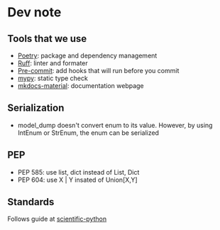 # Dev note

## Tools that we use

- [Poetry](https://python-poetry.org/): package and dependency management
- [Ruff](https://docs.astral.sh/ruff/): linter and formater
- [Pre-commit](https://pre-commit.com/): add hooks that will run before you commit
- [mypy](https://mypy-lang.org/): static type check
- [mkdocs-material](https://squidfunk.github.io/mkdocs-material/): documentation webpage

## Serialization

- model_dump doesn't convert enum to its value. However, by using IntEnum or StrEnum, the enum can be serialized

## PEP

- PEP 585: use list, dict instead of List, Dict
- PEP 604: use X | Y insated of Union\[X,Y\]

## Standards

Follows guide at [scientific-python](https://learn.scientific-python.org/development/)
